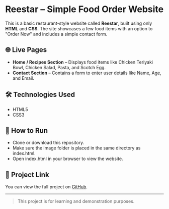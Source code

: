 # Reestar – Simple Food Order Website

This is a basic restaurant-style website called **Reestar**, built using only **HTML** and **CSS**.
The site showcases a few food items with an option to "Order Now" and includes a simple contact form.

## 🌐 Live Pages

- **Home / Recipes Section** – Displays food items like Chicken Teriyaki Bowl, Chicken Salad, Pasta, and Scotch Egg.
- **Contact Section** – Contains a form to enter user details like Name, Age, and Email.

## 🛠️ Technologies Used

- HTML5
- CSS3

## 🚀 How to Run
- Clone or download this repository.
- Make sure the image folder is placed in the same directory as index.html.
- Open index.html in your browser to view the website.

## 🔗 Project Link
You can view the full project on [GitHub]( https://thanumathi.github.io/Reestar-Simple-Food-Order-Website/).

---

> This project is for learning and demonstration purposes.


